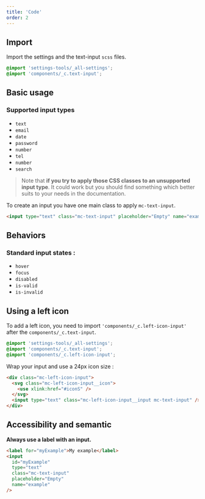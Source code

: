 ```yaml
---
title: 'Code'
order: 2
---
```


## Import

Import the settings and the text-input `scss` files.

```css
@import 'settings-tools/_all-settings';
@import 'components/_c.text-input';
```

## Basic usage

### Supported input types

- `text`
- `email`
- `date`
- `password`
- `number`
- `tel`
- `number`
- `search`

> Note that **if you try to apply those CSS classes to an unsupported input type**. It could work but you should find something which better suits to your needs in the documentation.

To create an input you have one main class to apply `mc-text-input`.

```html
<input type="text" class="mc-text-input" placeholder="Empty" name="example" />
```

<preview path="src/pages/Components/TextInput/previews/input-default"></preview>

## Behaviors

### Standard input states :

- `hover`
- `focus`
- `disabled`
- `is-valid`
- `is-invalid`

<preview path="src/pages/Components/TextInput/previews/input-state"></preview>

## Using a left icon

To add a left icon, you need to import `'components/_c.left-icon-input'` after the `components/_c.text-input`.

```css
@import 'settings-tools/_all-settings';
@import 'components/_c.text-input';
@import 'components/_c.left-icon-input';
```

Wrap your input and use a 24px icon size :

```html
<div class="mc-left-icon-input">
  <svg class="mc-left-icon-input__icon">
    <use xlink:href="#iconS" />
  </svg>
  <input type="text" class="mc-left-icon-input__input mc-text-input" />
</div>
```

<preview path="src/pages/Components/TextInput/previews/left-icon-input"></preview>

## Accessibility and semantic

**Always use a label with an input.**

```html
<label for="myExample">My example</label>
<input
  id="myExample"
  type="text"
  class="mc-text-input"
  placeholder="Empty"
  name="example"
/>
```
